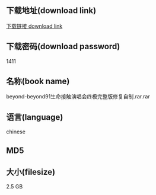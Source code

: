 ## 下载地址(download link)
[下载链接 download link](https://voluble-croquembouche-d321dc.netlify.app/?s=beyond-beyond91%E7%94%9F%E5%91%BD%E6%8E%A5%E8%A7%A6%E6%BC%94%E5%94%B1%E4%BC%9A%E7%BB%88%E6%9E%81%E5%AE%8C%E6%95%B4%E7%89%88%E4%BF%AE%E5%A4%8D%E8%87%AA%E5%88%B6.rar)

## 下载密码(download password)
1411

## 名称(book name)
beyond-beyond91生命接触演唱会终极完整版修复自制.rar.rar

## 语言(language)
chinese

## MD5


## 大小(filesize)
2.5 GB
